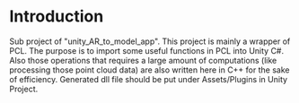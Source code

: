 Introduction
============
Sub project of "unity_AR_to_model_app". This project is mainly a wrapper of PCL. The purpose is to import some useful functions in PCL into Unity C#. Also those operations that requires a large amount of computations (like processing those point cloud data) are also written here in C++ for the sake of efficiency. Generated dll file should be put under Assets/Plugins in Unity Project. 